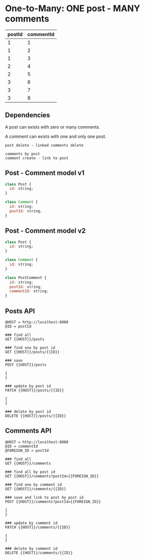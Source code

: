 # One-to-Many: ONE post - MANY comments

| postId  | commentId |
|---------|-----------|
|    1    |     1     |
|    1    |     2     |
|    1    |     3     |
|    2    |     4     |
|    2    |     5     |
|    3    |     6     |
|    3    |     7     |
|    3    |     8     |

## Dependencies

A post can exists with zero or many comments.

A comment can exists with one and only one post.

```text
post delete - linked comments delete

comments by post
comment create - link to post
```

## Post - Comment model v1

```javascript
class Post {
  id: string;
}

class Comment {
  id: string;
  postId: string;
}
```

## Post - Comment model v2

```javascript
class Post {
  id: string;
}

class Comment {
  id: string;
}

class PostComment {
  id: string;
  postId: string;
  commentId: string;
}
```

## Posts API

```http
@HOST = http://localhost:8080
@ID = postId

### find all
GET {{HOST}}/posts

### find one by post id
GET {{HOST}}/posts/{{ID}}

### save
POST {{HOST}}/posts

{
}

### update by post id
PATCH {{HOST}}/posts/{{ID}}

{
}

### delete by post id
DELETE {{HOST}}/posts/{{ID}}
```

## Comments API

```http
@HOST = http://localhost:8080
@ID = commentId
@FOREIGN_ID = postId

### find all
GET {{HOST}}/comments

### find all by post id
GET {{HOST}}/comments?postId={{FOREIGN_ID}}

### find one by comment id
GET {{HOST}}/comments/{{ID}}

### save and link to post by post id
POST {{HOST}}/comments?postId={{FOREIGN_ID}}

{
}

### update by comment id
PATCH {{HOST}}/comments/{{ID}}

{
}

### delete by comment id
DELETE {{HOST}}/comments/{{ID}}
```
